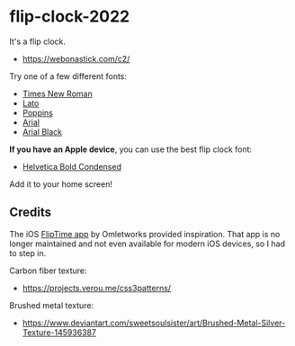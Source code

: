 # flip-clock-2022

It's a flip clock.

-   https://webonastick.com/c2/

Try one of a few different fonts:

-   [Times New Roman](https://webonastick.com/c2/?times=1)
-   [Lato](https://webonastick.com/c2/?lato=1)
-   [Poppins](https://webonastick.com/c2/?poppins=1)
-   [Arial](https://webonastick.com/c2/?arial=1)
-   [Arial Black](https://webonastick.com/c2/?arialblack=1)

**If you have an Apple device**, you can use the best flip clock font:

-   [Helvetica Bold Condensed](https://webonastick.com/c2/?helvboldcond=1)

Add it to your home screen!

## Credits

The iOS [FlipTime app](https://www.youtube.com/watch?v=y3yhzvPZkhA) by
Omletworks provided inspiration.  That app is no longer maintained and
not even available for modern iOS devices, so I had to step in.

Carbon fiber texture:
-   https://projects.verou.me/css3patterns/

Brushed metal texture:
-   https://www.deviantart.com/sweetsoulsister/art/Brushed-Metal-Silver-Texture-145936387

